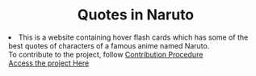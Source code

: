 <h1 align="center">Quotes in Naruto</h1>

<li>This is a website containing hover flash cards which has some of the best quotes of characters of a famous anime named Naruto.</li>
<div>
To contribute to the project, follow <a href="Contribution.md">Contribution Procedure</a>
</div>

<div>
<a href="https://naruto-characters-quotes.netlify.app">Access the project Here</a>
</div>
